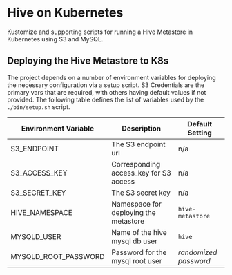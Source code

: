 Hive on Kubernetes
===================

Kustomize and supporting scripts for running a Hive Metastore in Kubernetes using S3 
and MySQL. 


## Deploying the Hive Metastore to K8s

The project depends on a number of environment variables for deploying the 
necessary configuration via a setup script. S3 Credentials are the primary 
vars that are required, with others having default values if not provided.  The
following table defines the list of variables used by the `./bin/setup.sh` script.

| Environment Variable |    Description   |  Default Setting |
| -------------------- | -------------------------------| ---------------|
| S3_ENDPOINT          |  The S3 endpoint url |  n/a  |
| S3_ACCESS_KEY        |  Corresponding access_key for S3 access | n/a |
| S3_SECRET_KEY        |  The S3 secret key |  n/a  |
| HIVE_NAMESPACE       |  Namespace for deploying the metastore | `hive-metastore`  |
| MYSQLD_USER          |  Name of the hive mysql db user  | `hive` |
| MYSQLD_ROOT_PASSWORD |  Password for the mysql root user |  *randomized password* |




